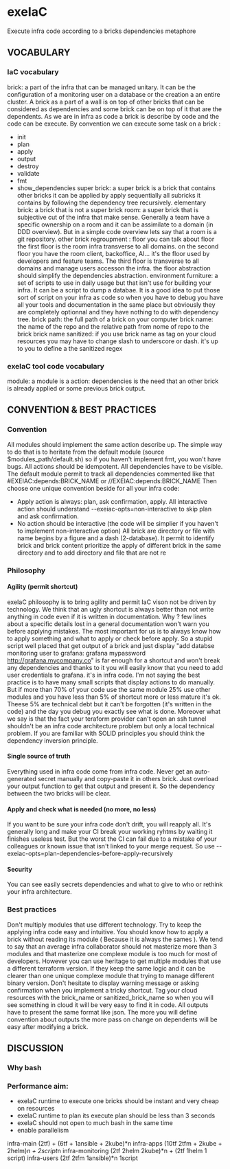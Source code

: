 # exeIaC

Execute infra code according to a bricks dependencies metaphore

## VOCABULARY
### IaC vocabulary
brick: a part of the infra that can be managed unitary. It can be the configuration of a monitoring user on a database or the creation a an entire cluster. A brick as a part of a wall is on top of other bricks that can be considered as dependencies and some brick can be on top of it that are the dependents. As we are in infra as code a brick is describe by code and the code can be execute. By convention we can execute some task on a brick :
- init
- plan
- apply
- output
- destroy
- validate
- fmt
- show_dependencies
super brick: a super brick is a brick that contains other bricks it can be applied by apply sequentially all subricks it contains by following the dependency tree recursively.
elementary brick: a brick that is not a super brick
room: a super brick that is subjective cut of the infra that make sense. Generally a team have a specific ownership on a room and it can be assimilate to a domain (in DDD overview). But in a simple code overview lets say that a room is a git repository.
other brick regroupment :
  floor you can talk about floor the first floor is the room infra transverse to all domains. on the second floor you have the room client, backoffice, AI... it's the floor used by developers and feature teams. The third floor is transverse to all domains and manage users accesson the infra.
the floor abstraction should simplify the dependencies abstraction.
  environment
furniture: a set of scripts to use in daily usage but that isn't use for building your infra. It can be a script to dump a databae. It is a good idea to put those sort of script on your infra as code so when you have to debug you have all your tools and documentation in the same place but obviously they are completely optionnal and they have nothing to do with dependency tree.
brick path: the full path of a brick on your computer
brick name: the name of the repo and the relative path from nome of repo to the brick
brick name sanitized: if you use brick name as tag on your cloud resources you may have to change slash 
 to underscore or dash. it's up to you to define a the sanitized regex

### exeIaC tool code vocabulary
module: a module is a 
action:
dependencies is the need that an other brick is already applied or some previous brick output.

## CONVENTION & BEST PRACTICES

### Convention
All modules should implement the same action describe up. The simple way to do that is to heritate from the default module (source $modules_path/default.sh) so if you haven't implement fmt, you won't have bugs.
All actions should be idempotent.
All dependencies have to be visible. The default module permit to track all dependencies commented like that #EXEIAC:depends:BRICK_NAME or //EXEIAC:depends:BRICK_NAME
Then choose one unique convention beside for all your infra code:
- Apply action is always: plan, ask confirmation, apply. All interactive action should understand --exeiac-opts=non-interactive to skip plan and ask confirmation.
- No action should be interactive (the code will be simplier if you haven't to implement non-interactive option)
All brick are directory or file with name begins by a figure and a dash (2-database). It permit to identify brick and brick content prioritize the apply of different brick in the same directory and to add directory and file that are not re

### Philosophy

#### Agility (permit shortcut)
exeIaC philosophy is to bring agility and permit IaC vison not be driven by technology.
We think that an ugly shortcut is always better than not write anything in code even if it is written in documentation. Why ? few lines about a specific details lost in a general documentation won't warn you before applying mistakes.
The most important for us is to always know how to apply something and what to apply or check before apply. So a stupid script well placed that get output of a brick and just display "add databse monitoring user to grafana: grafana mypassword http://grafana.mycompany.co" is far enough for a shortcut and won't break any dependencies and thanks to it you will easily know that you need to add user credentials to grafana. it's in infra code. I'm not saying the best practice is to have many small scripts that display actions to do manually. But if more than 70% of your code use the same module 25% use other modules and you have less than 5% of shortcut more or less mature it's ok. Theese 5% are technical debt but it can't be forgotten (it's written in the code) and the day you debug you exactly see what is done. Moreover what we say is that the fact your teraform provider can't open an ssh tunnel shouldn't be an infra code architecture problem but only a local technical problem. If you are familiar with SOLID principles you should think the dependency inversion principle.

#### Single source of truth
Everything used in infra code come from infra code. Never get an auto-generated secret manually and copy-paste it in others brick. Just overload your output function to get that output and present it. So the dependency between the two bricks will be clear.

#### Apply and check what is needed (no more, no less)
If you want to be sure your infra code don't drift, you will reapply all. It's generally long and make your CI break your working ryhtms by waiting it finishes useless test. But the worst the CI can fail due to a mistake of your colleagues or known issue that isn't linked to your merge request.
So use --exeiac-opts=plan-dependencies-before-apply-recursively

#### Security
You can see easily secrets dependencies and what to give to who or rethink your infra architecture.

### Best practices 
Don't multiply modules that use different technology. Try to keep the applying infra code easy and intuitive. You should know how to apply a brick without reading its module ( Because it is always the sames ). We tend to say that an average infra collaborator should not masterize more than 3 modules and that masterize one complexe module is too much for most of developers.
However you can use heritage to get multiple modules that use a different terraform version. If they keep the same logic and it can be clearer than one unique complexe module that trying to manage different binary version.
Don't hesitate to display warning message or asking confirmation when you implement a tricky shortcut.
Tag your cloud resources with the brick_name or sanitized_brick_name so when you will see something in cloud it will be very easy to find it in code.
All outputs have to present the same format like json. The more you will define convention about outputs the more pass on change on dependents will be easy after modifying a brick.

## DISCUSSION
### Why bash
### Performance aim:
- exeIaC runtime to execute one bricks should be instant and very cheap on resources
- exeIaC runtime to plan its execute plan should be less than 3 seconds
- exeIaC should not open to much bash in the same time
- enable parallelism

infra-main (2tf) + (6tf + 1ansible + 2kube)*n
infra-apps (10tf 2tfm + 2kube + 2helm)*n + 2script*n
infra-monitoring (2tf 2helm 2kube)*n + (2tf 1helm 1 script)
infra-users (2tf 2tfm 1ansible)*n 1script

